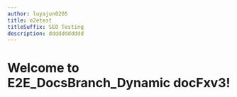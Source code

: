 ```yaml
---
author: luyajun0205
title: e2etest
titleSuffix: SEO Testing
description: ddddddddddd
---
```


# Welcome to E2E_DocsBranch_Dynamic docFxv3!
